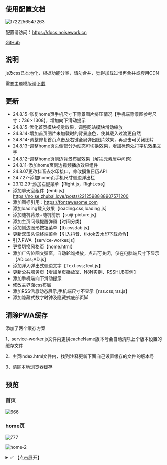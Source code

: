 ## 使用配置文档

![1722256547263](https://jsd.cdn.noisework.cn/gh/rcy1314/tuchuang@main/uPic/1722256547263.png)

  


配置请访问：https://docs.noisework.cn

[GitHub](https://github.com/rcy1314/noisework-docs)

## 说明

js及css已本地化，根据功能分类，请勿合并，觉得加载过慢再合并或套用CDN

需要主题模版请[下载](https://github.com/rcy1314/noisework/releases)

## 更新

- 24.8.15-修复home页手机尺寸下背景图片挤压情况【手机端背景图参考尺寸：736 × 1308】，增加向下滑动提示
- 24.8.15-优化首页模块视觉效果，调整网站模块滑动缩放
- 24.8.14-增加首页图片未加载时的背景底色，使其载入过渡更自然
- 24.8.14-调整修复首页点击及右键全局弹出图片效果，再点击可关闭图片
- 24.8.13-调整home页头像部分为动态可切换效果，增加标题处打字机效果文字
- 24.8.12-调整home页侧边背景布局效果（解决元素居中问题）
- 24.8.11-添加home页侧边视频播放效果组件
- 24.8.07更改抖音去水印接口，修改摸鱼日历API
- 24.7.27-添加home页手机尺寸侧边弹出栏
- 23.12.29-添加右键菜单【Right.js，Right.css】
- 添加聊天室组件【emb.js】https://noise.zhubai.love/posts/2212598888907571200
- 添加图标引用：https://fontawesome.com
- 添加loading载入效果【loading.css;loading.js]
- 添加随机背景+随机前景【suiji-picture.js】
- 添加主页问候提醒弹窗【时间分类】
- 添加侧边圈形按钮菜单【tb.css;tab.js】
- 更新双击头像终端菜单【引入抖音、tiktok去水印下载命令】
- 引入PWA【service-worker.js】
- 更换切换风格页【home.html】
- 添加广告位图文弹窗，自动轮询播放，点击可关闭，仅在电脑端尺寸下显示【AD.css;AD.js】
- 添加弹入弹出式侧边文字【Text.css;Text.js】
- 更新公共服务页【增加单页播放室、N8N实例、RSSHUB实例】
- 添加手机端向下滑动提示
- 修改主界面css布局
- 添加RSS信息动态展示,手机端尺寸不显示【rss.css;rss.js】
- 添加隐藏式数字时钟及隐藏式底部页脚

## 清除PWA缓存

添加了两个缓存方案

1、service-worker.js文件内更换cacheName版本号会自动清除上个版本设置的缓存文件

2、主页index.html文件内，找到注释<!-- 添加版本号-每次更新要改版本号才会刷新缓存 -->更新下面自己设置缓存的文件的版本号

3、清除本地浏览器缓存

## 预览

### 首页

![666](https://jsd.cdn.noisework.cn/gh/rcy1314/tuchuang@main/uPic/666.png)

### home页

![777](https://jsd.cdn.noisework.cn/gh/rcy1314/tuchuang@main/uPic/777.png)



![home-2](https://jsd.cdn.noisework.cn/gh/rcy1314/tuchuang@main/uPic/home-2.png)

<details>
<summary>✅ 【点击展开】</summary>

![233](https://jsd.cdn.noisework.cn/gh/rcy1314/tuchuang@main/uPic/233.png)
